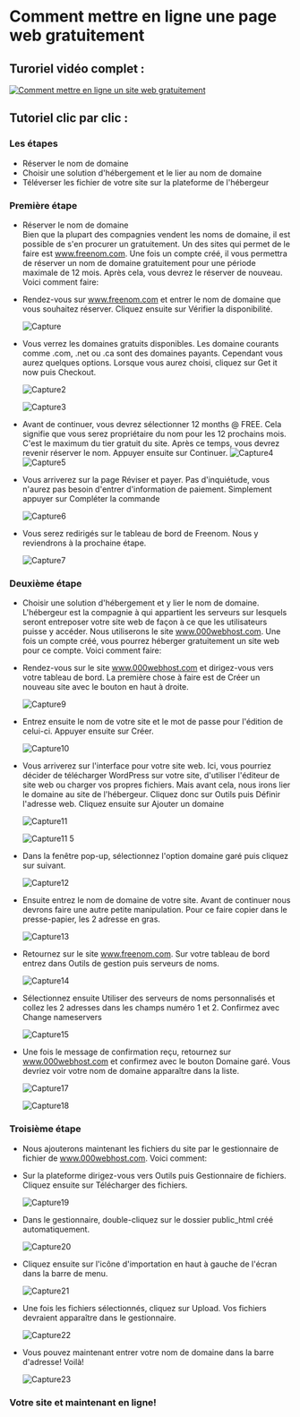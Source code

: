 # Comment mettre en ligne une page web gratuitement

## Turoriel vidéo complet : 

 [![Comment mettre en ligne un site web gratuitement](https://res.cloudinary.com/marcomontalbano/image/upload/v1637255325/video_to_markdown/images/youtube--WugeNXnXyrI-c05b58ac6eb4c4700831b2b3070cd403.jpg)](https://www.youtube.com/watch?v=WugeNXnXyrI "Comment mettre en ligne un site web gratuitement")

## Tutoriel clic par clic :

### Les étapes
  * Réserver le nom de domaine
  * Choisir une solution d'hébergement et le lier au nom de domaine
  * Téléverser les fichier de votre site sur la plateforme de l'hébergeur

### Première étape
  * Réserver le nom de domaine<br>
    Bien que la plupart des compagnies vendent les noms de domaine, il est possible de s'en procurer un gratuitement. Un des sites qui         permet de le faire est www.freenom.com. Une fois un compte créé, il vous permettra de réserver un nom de domaine gratuitement pour une période maximale de 12 mois. Après cela, vous devrez le réserver de nouveau. Voici comment faire:
    
  * Rendez-vous sur www.freenom.com et entrer le nom de domaine que vous souhaitez réserver. Cliquez ensuite sur Vérifier la disponibilité.
  
    ![Capture](https://user-images.githubusercontent.com/94623626/142440320-e4013296-48fc-4d2e-a8e2-8b2327222b81.PNG)
    
  * Vous verrez les domaines gratuits disponibles. Les domaine courants comme .com, .net  ou .ca sont des domaines payants. Cependant vous     aurez quelques options. Lorsque vous aurez choisi, cliquez sur Get it now puis Checkout.
  
    ![Capture2](https://user-images.githubusercontent.com/94623626/142441505-30738353-7f8c-47a9-9a7a-64471c6b1673.PNG)
  
    ![Capture3](https://user-images.githubusercontent.com/94623626/142441516-1dacfcdd-dfeb-484e-84f7-8890a7266d03.PNG)

  * Avant de continuer, vous devrez sélectionner 12 months @ FREE. Cela signifie que vous serez propriétaire du nom pour les 12 prochains       mois. C'est le maximum du tier gratuit du site. Après ce temps, vous devrez revenir réserver le nom. Appuyer ensuite sur Continuer.
    ![Capture4](https://user-images.githubusercontent.com/94623626/142442291-62227f1b-a27d-4756-9982-9a6ef5742619.PNG)
    ![Capture5](https://user-images.githubusercontent.com/94623626/142442313-123fc552-4249-4991-8652-57a60e4cd3d3.PNG)

  * Vous arriverez sur la page Réviser et payer. Pas d'inquiétude, vous n'aurez pas besoin d'entrer d'information de paiement. Simplement      appuyer sur Compléter la commande
  
    ![Capture6](https://user-images.githubusercontent.com/94623626/142456521-d3023119-8fe6-45b0-8f41-44356251a563.PNG)

  * Vous serez redirigés sur le tableau de bord de Freenom. Nous y reviendrons à la prochaine étape.
  
    ![Capture7](https://user-images.githubusercontent.com/94623626/142443096-4b2a8f6c-e436-4062-922e-c11be963a17b.PNG)
 
 ### Deuxième étape
  * Choisir une solution d'hébergement et y lier le nom de domaine.<br>
    L'hébergeur est la compagnie à qui appartient les serveurs sur lesquels seront entreposer votre site web de façon à ce que les           utilisateurs puisse y accéder. Nous utiliserons le site www.000webhost.com. Une fois un compte créé, vous pourrez héberger               gratuitement un site web pour ce compte. Voici comment faire:
    
  * Rendez-vous sur le site www.000webhost.com et dirigez-vous vers votre tableau de bord. La première chose à faire est de Créer un         nouveau site avec le bouton en haut à droite.
  
    ![Capture9](https://user-images.githubusercontent.com/94623626/142447996-63c45e5b-3164-4c85-8d83-af848c2cb389.PNG)

  * Entrez ensuite le nom de votre site et le mot de passe pour l'édition de celui-ci. Appuyer ensuite sur Créer.
  
    ![Capture10](https://user-images.githubusercontent.com/94623626/142448292-974c6dc8-3849-4880-a842-e114db643cd6.PNG)
    
  * Vous arriverez sur l'interface pour votre site web. Ici, vous pourriez décider de télécharger WordPress sur votre site, d'utiliser       l'éditeur de site web ou charger vos propres fichiers. Mais avant cela, nous irons lier le domaine au site de l'hébergeur. Cliquez       donc sur Outils puis Définir l'adresse web. Cliquez ensuite sur Ajouter un domaine
  
    ![Capture11](https://user-images.githubusercontent.com/94623626/142449643-173a701d-de7b-4f38-80fc-a3e4a4e59d36.PNG)
    
    ![Capture11 5](https://user-images.githubusercontent.com/94623626/142449665-a8060ba1-14a3-4bc7-b1b4-6d721bb49ad1.PNG)
    
  * Dans la fenêtre pop-up, sélectionnez l'option domaine garé puis cliquez sur suivant.
  
    ![Capture12](https://user-images.githubusercontent.com/94623626/142450181-c2e07415-f3db-4916-97d6-af03113e6f92.PNG)

  * Ensuite entrez le nom de domaine de votre site. Avant de continuer nous devrons faire une autre petite manipulation. Pour ce faire       copier dans le presse-papier, les 2 adresse en gras.
  
    ![Capture13](https://user-images.githubusercontent.com/94623626/142450594-5f09e3ae-a15d-4c58-b3e7-2cb6660e610d.PNG)

  * Retournez sur le site www.freenom.com. Sur votre tableau de bord entrez dans Outils de gestion puis serveurs de noms.
  
    ![Capture14](https://user-images.githubusercontent.com/94623626/142451138-4b3ddfc5-7bb6-4000-b0f5-728446a36587.PNG)

  * Sélectionnez ensuite Utiliser des serveurs de noms personnalisés et collez les 2 adresses dans les champs numéro 1 et 2. Confirmez       avec Change nameservers
  
    ![Capture15](https://user-images.githubusercontent.com/94623626/142451652-f72d1187-3a48-41b7-b27e-66f97ec89adb.PNG)
  
  * Une fois le message de confirmation reçu, retournez sur www.000webhost.com et confirmez avec le bouton Domaine garé. Vous devriez         voir votre nom de domaine apparaître dans la liste.
  
    ![Capture17](https://user-images.githubusercontent.com/94623626/142452043-1a4e5751-2d1f-4a67-adc6-1c5ed6a8df2d.PNG)
    
    ![Capture18](https://user-images.githubusercontent.com/94623626/142452067-7eddb950-7aa3-4729-9440-b4b4c1e3addf.PNG)

### Troisième étape
  * Nous ajouterons maintenant les fichiers du site par le gestionnaire de fichier de www.000webhost.com. Voici comment:

  * Sur la plateforme dirigez-vous vers Outils puis Gestionnaire de fichiers. Cliquez ensuite sur Télécharger des fichiers.
  
    ![Capture19](https://user-images.githubusercontent.com/94623626/142453506-4d5b015d-5a50-4322-9d2f-6857666221b8.PNG)

  * Dans le gestionnaire, double-cliquez sur le dossier public_html créé automatiquement.
  
    ![Capture20](https://user-images.githubusercontent.com/94623626/142453781-23a638a5-0d0b-4343-bcf5-bb385b7cf7e5.PNG)

  * Cliquez ensuite sur l'icône d'importation en haut à gauche de l'écran dans la barre de menu.
  
    ![Capture21](https://user-images.githubusercontent.com/94623626/142453932-06738c4b-856c-4266-98fe-57c56bcdf70c.PNG)

  * Une fois les fichiers sélectionnés, cliquez sur Upload. Vos fichiers devraient apparaître dans le gestionnaire.
  
    ![Capture22](https://user-images.githubusercontent.com/94623626/142454045-ced13ea7-6f0d-49e5-97fb-7b529b4394a9.PNG)

  * Vous pouvez maintenant entrer votre nom de domaine dans la barre d'adresse! Voilà!
  
    ![Capture23](https://user-images.githubusercontent.com/94623626/142454263-48ced484-4684-4ef1-8f67-261be40dd0e8.PNG)
    
### Votre site et maintenant en ligne!



